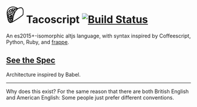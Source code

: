 <img alt="Tacoscript Icon" src="./doc/icon.svg" width=48px> Tacoscript [![Build Status](https://travis-ci.org/forivall/tacoscript.svg?branch=master)](https://travis-ci.org/forivall/tacoscript)
==========

An es2015+-isomorphic altjs language, with syntax inspired by Coffeescript,
Python, Ruby, and [frappe](https://github.com/lydell/frappe).

<h2><a href="./doc/SPEC.md">See the Spec</a></h2>

Architecture inspired by Babel.

---

Why does this exist? For the same reason that there are both British English and
American English: Some people just prefer different conventions.

